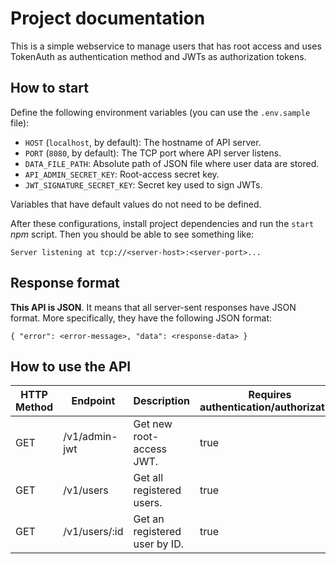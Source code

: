 # Project documentation
This is a simple webservice to manage users that has root access and uses TokenAuth as authentication method and JWTs as authorization tokens.

## How to start
Define the following environment variables (you can use the ```.env.sample``` file):

- ```HOST``` (```localhost```, by default): The hostname of API server.
- ```PORT``` (```8080```, by default): The TCP port where API server listens.
- ```DATA_FILE_PATH```: Absolute path of JSON file where user data are stored.
- ```API_ADMIN_SECRET_KEY```: Root-access secret key.
- ```JWT_SIGNATURE_SECRET_KEY```: Secret key used to sign JWTs.

Variables that have default values do not need to be defined.

After these configurations, install project dependencies and run the ```start``` _npm_ script. Then you should be able to see something like:

```
Server listening at tcp://<server-host>:<server-port>...
```

## Response format
**This API is JSON**. It means that all server-sent responses have JSON format. More specifically, they have the following JSON format:

```
{ "error": <error-message>, "data": <response-data> }
```

## How to use the API
| HTTP Method | Endpoint | Description | Requires authentication/authorization |
| ----------- | -------- | ----------- | ------------------------------------- |
| GET | /v1/admin-jwt | Get new root-access JWT. | true |
| GET | /v1/users | Get all registered users. | true |
| GET | /v1/users/:id | Get an registered user by ID. | true |
